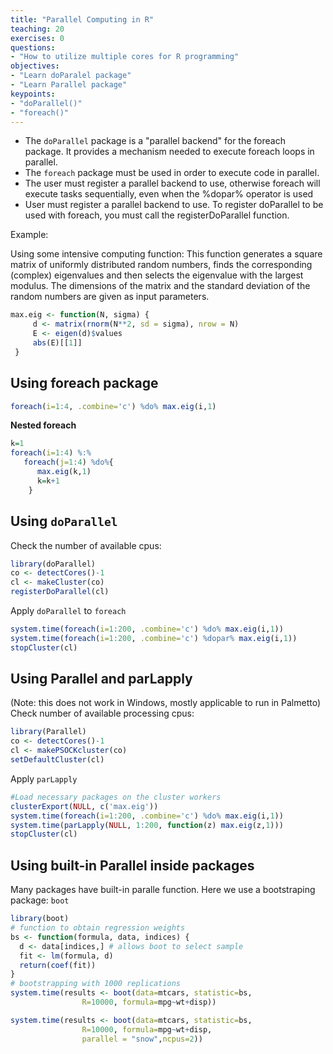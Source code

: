 ```yaml
---
title: "Parallel Computing in R"
teaching: 20
exercises: 0
questions:
- "How to utilize multiple cores for R programming"
objectives:
- "Learn doParalel package"
- "Learn Parallel package"
keypoints:
- "doParallel()"
- "foreach()"
---
```


- The `doParallel` package is a "parallel backend" for the foreach package. It provides a mechanism needed to execute foreach loops in parallel.
- The `foreach` package must be used in order to execute code in parallel.
- The user must register a parallel backend to use, otherwise foreach will execute tasks sequentially, even when the %dopar% operator is used
- User must register a parallel backend to use. To register doParallel to be used with foreach, you must call the registerDoParallel function.

Example: 

Using some intensive computing function:
This function generates a square matrix of uniformly distributed random numbers, finds the corresponding (complex) eigenvalues and then selects the eigenvalue with the largest modulus. The dimensions of the matrix and the standard deviation of the random numbers are given as input parameters.
```r
max.eig <- function(N, sigma) {
     d <- matrix(rnorm(N**2, sd = sigma), nrow = N)
     E <- eigen(d)$values
     abs(E)[[1]]
 }
```

## Using foreach package
```r
foreach(i=1:4, .combine='c') %do% max.eig(i,1)
```

**Nested foreach**
```r
k=1
foreach(i=1:4) %:%
   foreach(j=1:4) %do%{
      max.eig(k,1)
      k=k+1
    }      
```

## Using `doParallel`
Check the number of available cpus:
```r
library(doParallel)
co <- detectCores()-1
cl <- makeCluster(co)
registerDoParallel(cl)
```

Apply `doParallel` to `foreach`
```r
system.time(foreach(i=1:200, .combine='c') %do% max.eig(i,1))
system.time(foreach(i=1:200, .combine='c') %dopar% max.eig(i,1))
stopCluster(cl)
```

## Using Parallel and parLapply
(Note: this does not work in Windows, mostly applicable to run in Palmetto)
Check number of available processing cpus:
```r
library(Parallel)
co <- detectCores()-1
cl <- makePSOCKcluster(co)
setDefaultCluster(cl)
``` 

Apply `parLapply`
```r
#Load necessary packages on the cluster workers
clusterExport(NULL, c('max.eig'))
system.time(foreach(i=1:200, .combine='c') %do% max.eig(i,1))
system.time(parLapply(NULL, 1:200, function(z) max.eig(z,1)))
stopCluster(cl)
```

## Using built-in Parallel inside packages
Many packages have built-in paralle function. Here we use a bootstraping package: `boot`
```r
library(boot)
# function to obtain regression weights
bs <- function(formula, data, indices) {
  d <- data[indices,] # allows boot to select sample
  fit <- lm(formula, d)
  return(coef(fit))
}
# bootstrapping with 1000 replications
system.time(results <- boot(data=mtcars, statistic=bs,
                R=10000, formula=mpg~wt+disp))

system.time(results <- boot(data=mtcars, statistic=bs,
                R=10000, formula=mpg~wt+disp,
                parallel = "snow",ncpus=2))
```

